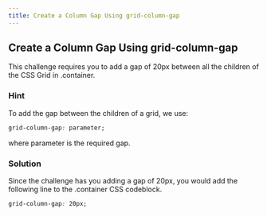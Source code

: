 ```yaml
---
title: Create a Column Gap Using grid-column-gap
---
```

## Create a Column Gap Using grid-column-gap

This challenge requires you to add a gap of 20px between all the children of the CSS Grid in .container.

### Hint

To add the gap between the children of a grid, we use:

````css
grid-column-gap: parameter;
```` 

where parameter is the required gap.

### Solution

Since the challenge has you adding a gap of 20px, you would add the following line to the .container CSS codeblock.

````css
grid-column-gap: 20px;
````
